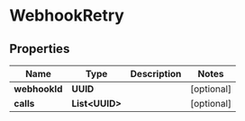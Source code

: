 

# WebhookRetry


## Properties

| Name | Type | Description | Notes |
|------------ | ------------- | ------------- | -------------|
|**webhookId** | **UUID** |  |  [optional] |
|**calls** | **List&lt;UUID&gt;** |  |  [optional] |



